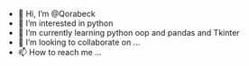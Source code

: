- 👋 Hi, I’m @Qorabeck
- 👀 I’m interested in python
- 🌱 I’m currently learning python oop and pandas and Tkinter
- 💞️ I’m looking to collaborate on ...
- 📫 How to reach me ...

<!---
Qorabeck/Qorabeck is a ✨ special ✨ repository because its `README.md` (this file) appears on your GitHub profile.
You can click the Preview link to take a look at your changes.
--->
